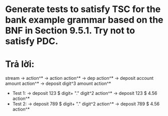#  Generate tests to satisfy TSC for the bank example grammar based on the BNF in Section 9.5.1. Try not to satisfy PDC.

# Trả lời:
stream  -> action^*
	-> action action^*
	-> dep action^*
	-> deposit account amount action^*
	-> deposit digit^3 amount action^*
* Test 1:
	-> deposit 123 $ digit+ "." digit^2 action^*
	-> deposit 123 $ 4.56 action^*
* Test 2:
	-> deposit 789 $ digit+ "." digit^2 action^*
	-> deposit 789 $ 4.56 action^*